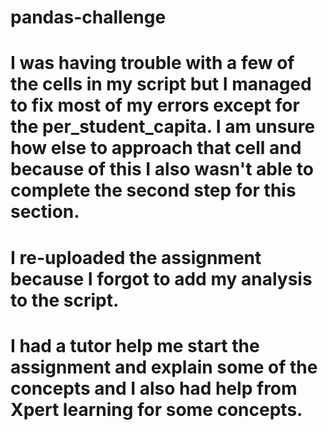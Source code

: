 # pandas-challenge
# I was having trouble with a few of the cells in my script but I managed to fix most of my errors except for the per_student_capita. I am unsure how else to approach that cell and because of this I also wasn't able to complete the second step for this section.
# I re-uploaded the assignment because I forgot to add my analysis to the script.
# I had a tutor help me start the assignment and explain some of the concepts and I also had help from Xpert learning for some concepts.
